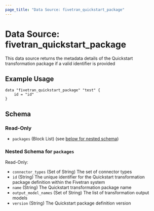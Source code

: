```yaml
---
page_title: "Data Source: fivetran_quickstart_package"
---
```


# Data Source: fivetran_quickstart_package

This data source returns the metadata details of the Quickstart transformation package if a valid identifier is provided

## Example Usage

```hcl
data "fivetran_quickstart_package" "test" {
    id = "id"
}
```

<!-- schema generated by tfplugindocs -->
## Schema

### Read-Only

- `packages` (Block List) (see [below for nested schema](#nestedblock--packages))

<a id="nestedblock--packages"></a>
### Nested Schema for `packages`

Read-Only:

- `connector_types` (Set of String) The set of connector types
- `id` (String) The unique identifier for the Quickstart transformation package definition within the Fivetran system
- `name` (String) The Quickstart transformation package name
- `output_model_names` (Set of String) The list of transformation output models
- `version` (String) The Quickstart package definition version